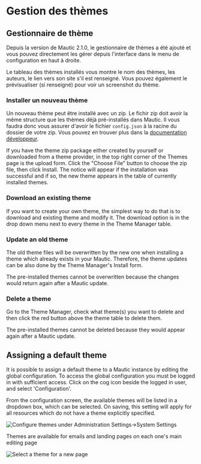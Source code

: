 # Gestion des thèmes

## Gestionnaire de thème

Depuis la version de Mautic 2.1.0, le gestionnaire de thèmes a été ajouté et vous pouvez directement les gérer depuis l'interface dans le menu de configuration en haut à droite.

Le tableau des thèmes installés vous montre le nom des thèmes, les auteurs, le lien vers son site s'il est renseigné. Vous pouvez également le prévisualiser (si renseigné) pour voir un screenshot du thème.

### Installer un nouveau thème

Un nouveau thème peut être installé avec un zip. Le fichir zip doit avoir la même structure que les thèmes déjà pré-installés dans Mautic. Il vous faudra donc vous assurer d'avoir le fichier `config.json` à la racine du dossier de votre zip. Vous pouvez en trouver plus dans la [documentation développeur](https://developer.mautic.org/#theme-directory-structure).

If you have the theme zip package either created by yourself or downloaded from a theme provider, in the top right corner of the Themes page is the upload form. Click the "Choose File" button to choose the zip file, then click Install. The notice will appear if the installation was successful and if so, the new theme appears in the table of currently installed themes.

### Download an existing theme

If you want to create your own theme, the simplest way to do that is to download and existing theme and modify it. The download option is in the drop down menu next to every theme in the Theme Manager table.

### Update an old theme

The old theme files will be overwritten by the new one when installing a theme which already exists in your Mautic. Therefore, the theme updates can be also done by the Theme Manager's Install form.

The pre-installed themes cannot be overwritten because the changes would return again after a Mautic update.

### Delete a theme

Go to the Theme Manager, check what theme(s) you want to delete and then click the red button above the theme table to delete them.

The pre-installed themes cannot be deleted because they would appear again after a Mautic update.

## Assigning a default theme

It is possible to assign a default theme to a Mautic instance by editing the global configuration.  To access the global configuration you must be logged in with sufficient access.  Click on the cog icon beside the logged in user, and select 'Configuration'.

From the configuration screen, the available themes will be listed in a dropdown box, which can be selected.  On saving, this setting will apply for all resources which do not have a theme explicitly specified.

![Configure themes under Administration Settings->System Settings](/themes/media/theme-config.jpg)

Themes are available for emails and landing pages on each one's main editing page

![Select a theme for a new page](/themes/media/themes2.jpg)
